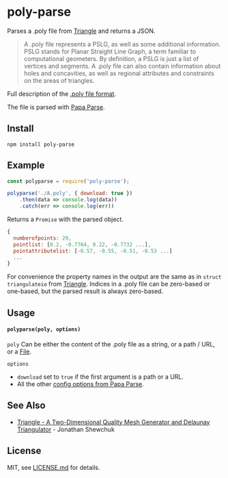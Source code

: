 # poly-parse

Parses a .poly file from [Triangle](https://www.cs.cmu.edu/~quake/triangle.html) and returns a JSON.

> A .poly file represents a PSLG, as well as some additional information. PSLG stands for Planar Straight Line Graph, a term familiar to computational geometers. By definition, a PSLG is just a list of vertices and segments. A .poly file can also contain information about holes and concavities, as well as regional attributes and constraints on the areas of triangles.

Full description of the [.poly file format](https://www.cs.cmu.edu/~quake/triangle.poly.html).

The file is parsed with [Papa Parse](https://www.npmjs.com/package/papaparse).

## Install
```
npm install poly-parse
```

## Example
```js
const polyparse = require('poly-parse');

polyparse('./A.poly', { download: true })
	.then(data => console.log(data))
	.catch(err => console.log(err))
```
Returns a `Promise` with the parsed object.

```js
{
  numberofpoints: 29,
  pointlist: [0.2, -0.7764, 0.22, -0.7732 ...],
  pointattributelist: [-0.57, -0.55, -0.51, -0.53 ...]
  ...
}
```

For convenience the property names in the output are the same as in `struct triangulateio` from [Triangle](https://www.cs.cmu.edu/~quake/triangle.html).
Indices in a .poly file can be zero-based or one-based, but the parsed result is always zero-based.

## Usage

#### `polyparse(poly, options)`

`poly` Can be either the content of the .poly file as a string, or a path / URL, or a [File](https://developer.mozilla.org/en-US/docs/Web/API/File). 

`options`
- `download` set to `true` if the first argument is a path or a URL.
- All the other [config options from Papa Parse](https://www.papaparse.com/docs#config).


## See Also

- [Triangle - A Two-Dimensional Quality Mesh Generator and Delaunay Triangulator](https://www.cs.cmu.edu/~quake/triangle.html) - Jonathan Shewchuk

## License

MIT, see [LICENSE.md](LICENSE.md) for details.
